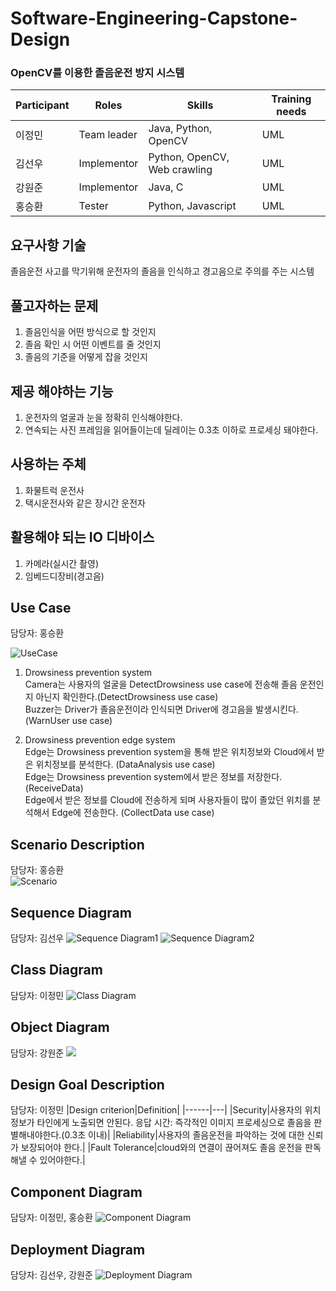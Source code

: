 # Software-Engineering-Capstone-Design

### OpenCV를 이용한 졸음운전 방지 시스템
|Participant|Roles|Skills|Training needs|
|------|---|---|---|
|이정민|Team leader|Java, Python, OpenCV|UML|
|김선우|Implementor|Python, OpenCV, Web crawling|UML|
|강원준|Implementor|Java, C|UML|
|홍승환|Tester|Python, Javascript|UML|


## 요구사항 기술
졸음운전 사고를 막기위해 운전자의 졸음을 인식하고 경고음으로 주의를 주는 시스템

## 풀고자하는 문제
1. 졸음인식을 어떤 방식으로 할 것인지 
2. 졸음 확인 시 어떤 이벤트를 줄 것인지 
3. 졸음의 기준을 어떻게 잡을 것인지

## 제공 해야하는 기능
1. 운전자의 얼굴과 눈을 정확히 인식해야한다.
2. 연속되는 사진 프레임을 읽어들이는데 딜레이는 0.3초 이하로 프로세싱 돼야한다.

## 사용하는 주체
1. 화물트럭 운전사
2. 택시운전사와 같은 장시간 운전자

## 활용해야 되는 IO 디바이스
1. 카메라(실시간 촬영)
2. 임베드디장비(경고음)

## Use Case
담당자: 홍승환

![UseCase](https://user-images.githubusercontent.com/50129757/100823932-7d7dc580-3498-11eb-9248-ae3201920f33.png)

1. Drowsiness prevention system  
Camera는 사용자의 얼굴을 DetectDrowsiness use case에 전송해 졸음 운전인지 아닌지 확인한다.(DetectDrowsiness use case)  
Buzzer는 Driver가 졸음운전이라 인식되면 Driver에 경고음을 발생시킨다. (WarnUser use case)  

2. Drowsiness prevention edge system  
Edge는 Drowsiness prevention system을 통해 받은 위치정보와 Cloud에서 받은 위치정보를 분석한다. (DataAnalysis use case)  
Edge는 Drowsiness prevention system에서 받은 정보를 저장한다.(ReceiveData)  
Edge에서 받은 정보를 Cloud에 전송하게 되며 사용자들이 많이 졸았던 위치를 분석해서 Edge에 전송한다. (CollectData use case)   

## Scenario Description
담당자: 홍승환  
![Scenario](https://user-images.githubusercontent.com/50129757/95862484-f4061d00-0d9d-11eb-99c1-b06000d03e25.png)

## Sequence Diagram
담당자: 김선우
![Sequence Diagram1](https://user-images.githubusercontent.com/50129757/95867927-a6d97980-0da4-11eb-9a86-9b9d87291999.png)
![Sequence Diagram2](https://user-images.githubusercontent.com/50129757/95863063-b0f87980-0d9e-11eb-84aa-5ceb2a1f6e35.png)

## Class Diagram
담당자: 이정민
![Class Diagram](https://user-images.githubusercontent.com/50129757/100181932-b826b180-2f1e-11eb-9e24-5fa25027c5a3.png)


## Object Diagram
담당자: 강원준
![](https://user-images.githubusercontent.com/50129757/95863260-f2892480-0d9e-11eb-9940-3a80c27a268a.png)


## Design Goal Description
담당자: 이정민 
|Design criterion|Definition|
|------|---|
|Security|사용자의 위치정보가 타인에게 노출되면 안된다. 응답 시간: 즉각적인 이미지 프로세싱으로 졸음을 판별해내야한다.(0.3초 이내)|
|Reliability|사용자의 졸음운전을 파악하는 것에 대한 신뢰가 보장되어야 한다.|
|Fault Tolerance|cloud와의 연결이 끊어져도 졸음 운전을 판독해낼 수 있어야한다.|

## Component Diagram
담당자: 이정민, 홍승환
![Component Diagram](https://user-images.githubusercontent.com/50129757/100562932-6efca600-3300-11eb-8020-4377dc6a90b4.png)
## Deployment Diagram
담당자: 김선우, 강원준 
![Deployment Diagram](https://user-images.githubusercontent.com/50129757/102851137-60686100-445e-11eb-9cbf-50ccab664dbf.png)

